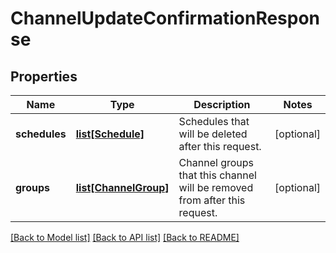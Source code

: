 # ChannelUpdateConfirmationResponse

## Properties
Name | Type | Description | Notes
------------ | ------------- | ------------- | -------------
**schedules** | [**list[Schedule]**](Schedule.md) | Schedules that will be deleted after this request. | [optional] 
**groups** | [**list[ChannelGroup]**](ChannelGroup.md) | Channel groups that this channel will be removed from after this request. | [optional] 

[[Back to Model list]](../README.md#documentation-for-models) [[Back to API list]](../README.md#documentation-for-api-endpoints) [[Back to README]](../README.md)

